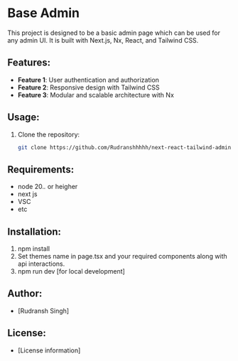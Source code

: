 # Base Admin

This project is designed to be a basic admin page which can be used for any admin UI. It is built with Next.js, Nx, React, and Tailwind CSS.

## Features:
- **Feature 1**: User authentication and authorization
- **Feature 2**: Responsive design with Tailwind CSS
- **Feature 3**: Modular and scalable architecture with Nx

## Usage:
1. Clone the repository:
   ```sh
   git clone https://github.com/Rudranshhhhh/next-react-tailwind-admin.git
   ```

## Requirements:
- node 20.*.* or heigher
- next js
- VSC
- etc

## Installation:
1. npm install
2. Set themes name in page.tsx and your required components along with api interactions.
3. npm run dev [for local development]

## Author:
- [Rudransh Singh]

## License:
- [License information]